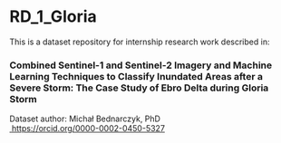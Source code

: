 # RD_1_Gloria
This is a dataset repository for internship research work described in:
### Combined Sentinel-1 and Sentinel-2 Imagery and Machine Learning Techniques to Classify Inundated Areas after a Severe Storm: The Case Study of Ebro Delta during Gloria Storm

Dataset author:
Michał Bednarczyk, PhD<br>
<a class="no-text-decoration mr-0" href="https://orcid.org/0000-0002-0450-5327" aria-label="Bednarczyk Michał: ORCID profile" title="Bednarczyk Michał: ORCID profile">
      <img style="{width:16px;height:16px;}" class="inline-id-icon ml-5" src="https://zenodo.org/static/images/orcid.svg" alt=""> https://orcid.org/0000-0002-0450-5327
    </a>
